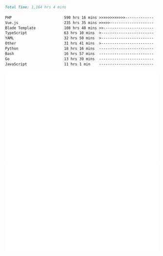 <!--START_SECTION:waka-->

```markdown
Total Time: 1,164 hrs 4 mins

PHP                        590 hrs 16 mins >>>>>>>>>>>>-------------   49.36 %
Vue.js                     235 hrs 35 mins >>>>>--------------------   19.70 %
Blade Template             108 hrs 48 mins >>-----------------------   09.10 %
TypeScript                 63 hrs 10 mins  >------------------------   05.28 %
YAML                       32 hrs 50 mins  >------------------------   02.75 %
Other                      31 hrs 41 mins  >------------------------   02.65 %
Python                     18 hrs 16 mins  -------------------------   01.53 %
Bash                       16 hrs 57 mins  -------------------------   01.42 %
Go                         13 hrs 39 mins  -------------------------   01.14 %
JavaScript                 11 hrs 1 min    -------------------------   00.92 %
```

<!--END_SECTION:waka-->
<p align="center">
    <img src="https://raw.githubusercontent.com/rjp2525/rjp2525/output/generated/overview.svg">
    <img src="https://raw.githubusercontent.com/rjp2525/rjp2525/output/generated/languages.svg">
</p>
